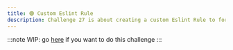 ```yaml
---
title: 🟢 Custom Eslint Rule
description: Challenge 27 is about creating a custom Eslint Rule to forbid enums
---
```


:::note
WIP: go [here](https://github.com/tomalaforge/angular-challenges) if you want to do this challenge
:::
